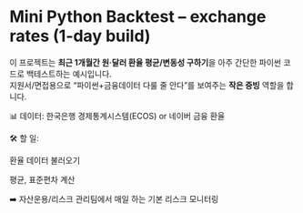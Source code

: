 # Mini Python Backtest – exchange rates (1-day build)

이 프로젝트는 **최근 1개월간 원·달러 환율 평균/변동성 구하기**을 아주 간단한 파이썬 코드로 백테스트하는 예시입니다.  
지원서/면접용으로 “파이썬+금융데이터 다룰 줄 안다”를 보여주는 **작은 증빙** 역할을 합니다.

📊 데이터: 한국은행 경제통계시스템(ECOS) or 네이버 금융 환율

🛠️ 할 일:

환율 데이터 불러오기

평균, 표준편차 계산

➡️ 자산운용/리스크 관리팀에서 매일 하는 기본 리스크 모니터링
